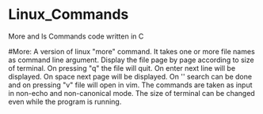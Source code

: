 # Linux_Commands
More and ls Commands code written in C

#More:
      A version of linux "more" command. It takes one or more file names as command line argument. Display the file page by page according to size of terminal. On pressing "q" the file will quit. On enter next line will be displayed. On space next page will be displayed. On '\' search can be done and on pressing "v" file will open in vim. The commands are taken as input in non-echo and non-canonical mode. The size of terminal can be changed even while the program is running.
